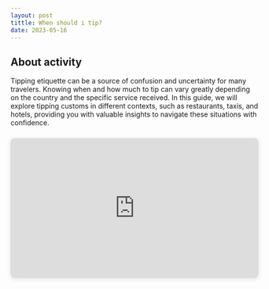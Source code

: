 ```yaml
---
layout: post
tittle: When should i tip?
date: 2023-05-16
---
```


## About activity

Tipping etiquette can be a source of confusion and uncertainty for many travelers. Knowing when and how much to tip can vary greatly depending on the country and the specific service received. In this guide, we will explore tipping customs in different contexts, such as restaurants, taxis, and hotels, providing you with valuable insights to navigate these situations with confidence.

<div style="position: relative; width: 100%; height: 0; padding-top: 56.2500%;
 padding-bottom: 0; box-shadow: 0 2px 8px 0 rgba(63,69,81,0.16); margin-top: 1.6em; margin-bottom: 0.9em; overflow: hidden;
 border-radius: 8px; will-change: transform;">
  <iframe loading="lazy" style="position: absolute; width: 100%; height: 100%; top: 0; left: 0; border: none; padding: 0;margin: 0;"
    src="https:&#x2F;&#x2F;www.canva.com&#x2F;design&#x2F;DAFjwSg00nk&#x2F;view?embed" allowfullscreen="allowfullscreen" allow="fullscreen">
  </iframe>
</div>
